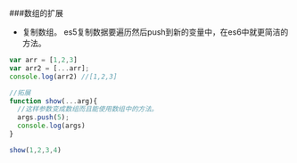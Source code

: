 ###数组的扩展
- 复制数组。
es5复制数据要遍历然后push到新的变量中，在es6中就更简洁的方法。
``` javascript
var arr = [1,2,3]
var arr2 = [...arr];
console.log(arr2) //[1,2,3]
```
```javascript
//拓展
function show(...arg){
  //这样参数变成数组而且能使用数组中的方法。
  args.push(5);
  console.log(args)
}

show(1,2,3,4)
```